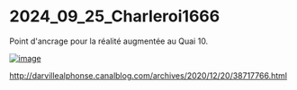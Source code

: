 # 2024_09_25_Charleroi1666
Point d'ancrage pour la réalité augmentée au Quai 10.


[![image](https://github.com/user-attachments/assets/c29ff6e6-e672-434f-bea4-a645de6ea09b)](http://darvillealphonse.canalblog.com/archives/2020/12/20/38717766.html)

http://darvillealphonse.canalblog.com/archives/2020/12/20/38717766.html
